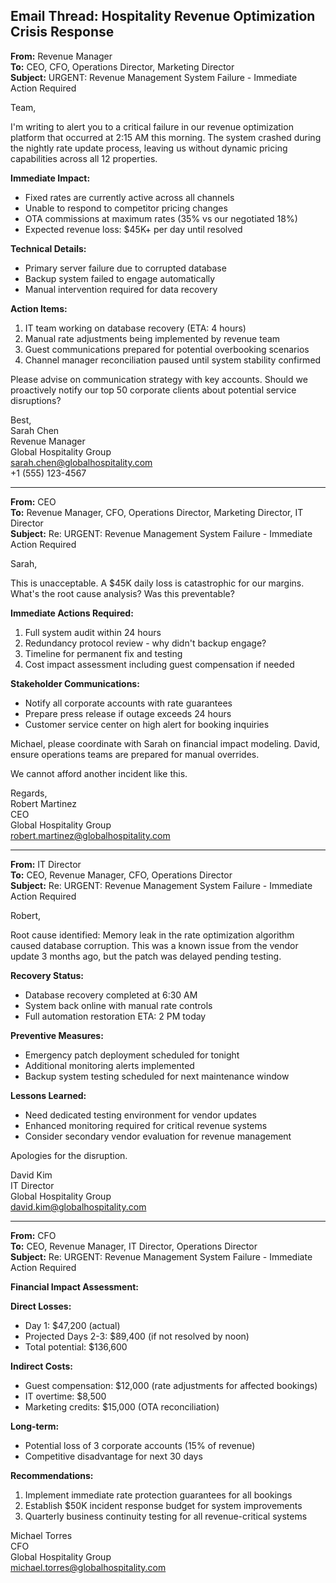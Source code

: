 ## Email Thread: Hospitality Revenue Optimization Crisis Response

**From:** Revenue Manager  
**To:** CEO, CFO, Operations Director, Marketing Director  
**Subject:** URGENT: Revenue Management System Failure - Immediate Action Required  

Team,

I'm writing to alert you to a critical failure in our revenue optimization platform that occurred at 2:15 AM this morning. The system crashed during the nightly rate update process, leaving us without dynamic pricing capabilities across all 12 properties.

**Immediate Impact:**
- Fixed rates are currently active across all channels
- Unable to respond to competitor pricing changes
- OTA commissions at maximum rates (35% vs our negotiated 18%)
- Expected revenue loss: $45K+ per day until resolved

**Technical Details:**
- Primary server failure due to corrupted database
- Backup system failed to engage automatically
- Manual intervention required for data recovery

**Action Items:**
1. IT team working on database recovery (ETA: 4 hours)
2. Manual rate adjustments being implemented by revenue team
3. Guest communications prepared for potential overbooking scenarios
4. Channel manager reconciliation paused until system stability confirmed

Please advise on communication strategy with key accounts. Should we proactively notify our top 50 corporate clients about potential service disruptions?

Best,  
Sarah Chen  
Revenue Manager  
Global Hospitality Group  
sarah.chen@globalhospitality.com  
+1 (555) 123-4567

---

**From:** CEO  
**To:** Revenue Manager, CFO, Operations Director, Marketing Director, IT Director  
**Subject:** Re: URGENT: Revenue Management System Failure - Immediate Action Required  

Sarah,

This is unacceptable. A $45K daily loss is catastrophic for our margins. What's the root cause analysis? Was this preventable?

**Immediate Actions Required:**
1. Full system audit within 24 hours
2. Redundancy protocol review - why didn't backup engage?
3. Timeline for permanent fix and testing
4. Cost impact assessment including guest compensation if needed

**Stakeholder Communications:**
- Notify all corporate accounts with rate guarantees
- Prepare press release if outage exceeds 24 hours
- Customer service center on high alert for booking inquiries

Michael, please coordinate with Sarah on financial impact modeling. David, ensure operations teams are prepared for manual overrides.

We cannot afford another incident like this.  

Regards,  
Robert Martinez  
CEO  
Global Hospitality Group  
robert.martinez@globalhospitality.com

---

**From:** IT Director  
**To:** CEO, Revenue Manager, CFO, Operations Director  
**Subject:** Re: URGENT: Revenue Management System Failure - Immediate Action Required  

Robert,

Root cause identified: Memory leak in the rate optimization algorithm caused database corruption. This was a known issue from the vendor update 3 months ago, but the patch was delayed pending testing.

**Recovery Status:**
- Database recovery completed at 6:30 AM
- System back online with manual rate controls
- Full automation restoration ETA: 2 PM today

**Preventive Measures:**
- Emergency patch deployment scheduled for tonight
- Additional monitoring alerts implemented
- Backup system testing scheduled for next maintenance window

**Lessons Learned:**
- Need dedicated testing environment for vendor updates
- Enhanced monitoring required for critical revenue systems
- Consider secondary vendor evaluation for revenue management

Apologies for the disruption.  

David Kim  
IT Director  
Global Hospitality Group  
david.kim@globalhospitality.com

---

**From:** CFO  
**To:** CEO, Revenue Manager, IT Director, Operations Director  
**Subject:** Re: URGENT: Revenue Management System Failure - Immediate Action Required  

**Financial Impact Assessment:**

**Direct Losses:**
- Day 1: $47,200 (actual)
- Projected Days 2-3: $89,400 (if not resolved by noon)
- Total potential: $136,600

**Indirect Costs:**
- Guest compensation: $12,000 (rate adjustments for affected bookings)
- IT overtime: $8,500
- Marketing credits: $15,000 (OTA reconciliation)

**Long-term:**
- Potential loss of 3 corporate accounts (15% of revenue)
- Competitive disadvantage for next 30 days

**Recommendations:**
1. Implement immediate rate protection guarantees for all bookings
2. Establish $50K incident response budget for system improvements
3. Quarterly business continuity testing for all revenue-critical systems

Michael Torres  
CFO  
Global Hospitality Group  
michael.torres@globalhospitality.com